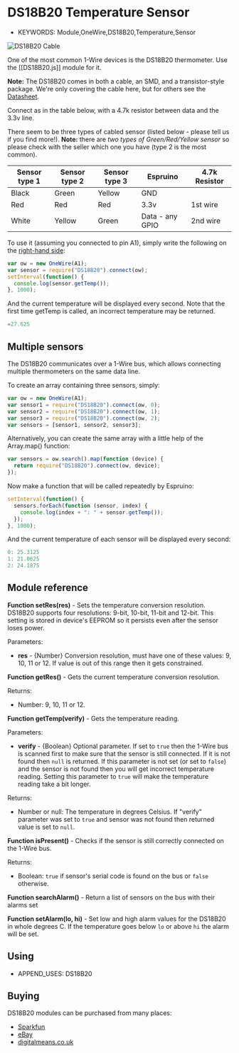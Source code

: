 <!--- Copyright (c) 2013 Gordon Williams, Pur3 Ltd. See the file LICENSE for copying permission. -->
DS18B20 Temperature Sensor
=======================

* KEYWORDS: Module,OneWire,DS18B20,Temperature,Sensor

![DS18B20 Cable](DS18B20/cable.jpg)

One of the most common 1-Wire devices is the DS18B20 thermometer. Use the [[DS18B20.js]] module for it.

**Note:** The DS18B20 comes in both a cable, an SMD, and a transistor-style package. We're only covering the cable here, but for others see the [Datasheet](/datasheets/DS18B20.pdf).

Connect as in the table below, with a 4.7k resistor between data and the 3.3v line. 

There seem to be three types of cabled sensor (listed below - please tell us if you find more!). **Note:** there are *two types of Green/Red/Yellow sensor* so please check with the seller which one you have (type 2 is the most common).

| Sensor type 1 | Sensor type 2 | Sensor type 3 | Espruino   | 4.7k Resistor |
| --------- | --------- | --------- | ---------- | ------------- |
| Black     | Green     | Yellow | GND        |               |
| Red       | Red       | Red | 3.3v       | 1st wire      |
| White     | Yellow    | Green | Data - any GPIO | 2nd wire      |

To use it (assuming you connected to pin A1), simply write the following on the [right-hand side](/Modules#repl):

```JavaScript
var ow = new OneWire(A1);
var sensor = require("DS18B20").connect(ow);
setInterval(function() {
  console.log(sensor.getTemp());
}, 1000);
```

And the current temperature will be displayed every second. Note that the first time getTemp is called, an incorrect temperature may be returned.

```JavaScript
=27.625
```

Multiple sensors
---------------

The DS18B20 communicates over a 1-Wire bus, which allows connecting multiple thermometers on the same data line.

To create an array containing three sensors, simply:

```JavaScript
var ow = new OneWire(A1);
var sensor1 = require("DS18B20").connect(ow, 0);
var sensor2 = require("DS18B20").connect(ow, 1);
var sensor3 = require("DS18B20").connect(ow, 2);
var sensors = [sensor1, sensor2, sensor3];
```

Alternatively, you can create the same array with a little help of the Array.map() function:

```JavaScript
var sensors = ow.search().map(function (device) {
  return require("DS18B20").connect(ow, device);
});
```

Now make a function that will be called repeatedly by Espruino:

```JavaScript
setInterval(function() {
  sensors.forEach(function (sensor, index) {
    console.log(index + ": " + sensor.getTemp());
  });
}, 1000);
```

And the current temperature of each sensor will be displayed every second:

```JavaScript
0: 25.3125
1: 21.0625
2: 24.1875
```

Module reference
---------------

**Function setRes(res)** - Sets the temperature conversion resolution. DS18B20 supports four resolutions: 9-bit, 10-bit, 11-bit and 12-bit. This setting is stored in device's EEPROM so it persists even after the sensor loses power.

Parameters:

* **res** - {Number} Conversion resolution, must have one of these values: 9, 10, 11 or 12. If value is out of this range then it gets constrained.

**Function getRes()** - Gets the current temperature conversion resolution.

Returns:

* Number: 9, 10, 11 or 12.

**Function getTemp(verify)** - Gets the temperature reading.

Parameters:

* **verify** - {Boolean} Optional parameter. If set to ```true``` then the 1-Wire bus is scanned first to make sure that the sensor is still connected. If it is not found then ```null``` is returned.
If this parameter is not set (or set to ```false```) and the sensor is not found then you will get incorrect temperature reading.
Setting this parameter to ```true``` will make the temperature reading take a bit longer.

Returns:

* Number or null: The temperature in degrees Celsius. If "verify" parameter was set to ```true``` and sensor was not found then returned value is set to ```null```.

**Function isPresent()** - Checks if the sensor is still correctly connected on the 1-Wire bus.

Returns:

* Boolean: ```true``` if sensor's serial code is found on the bus or ```false``` otherwise.

**Function searchAlarm()** - Return a list of sensors on the bus with their alarms set

**Function setAlarm(lo, hi)** - Set low and high alarm values for the DS18B20 in whole degrees C. If the temperature goes below `lo` or above `hi` the alarm will be set.

Using 
-----

* APPEND_USES: DS18B20

Buying
-----

DS18B20 modules can be purchased from many places:

* [Sparkfun](https://www.sparkfun.com/products/11050)
* [eBay](http://www.ebay.com/sch/i.html?_nkw=DS18B20)
* [digitalmeans.co.uk](https://digitalmeans.co.uk/shop/index.php?route=product/search&tag=18b20)
